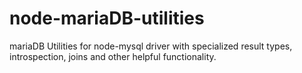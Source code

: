 # node-mariaDB-utilities
mariaDB Utilities for node-mysql driver with specialized result types, introspection, joins and other helpful functionality.
